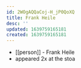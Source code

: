 ```yaml
---
id: 2WOgAQQaCoj-H_jP0QoXQ
title: Frank Heile
desc: ''
updated: 1639759165181
created: 1639759165181
---
```



- [[person]] - Frank Heile
- appeared 2x at the stoa
